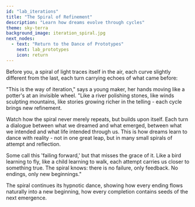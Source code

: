 ```yaml
---
id: "lab_iterations"
title: "The Spiral of Refinement"
description: "Learn how dreams evolve through cycles"
theme: sky-terra
background_image: iteration_spiral.jpg
next_nodes:
  - text: "Return to the Dance of Prototypes"
    next: lab_prototypes
    icon: return
---
```

Before you, a spiral of light traces itself in the air, each curve slightly different from the last, each turn carrying echoes of what came before:

"This is the way of iteration," says a young maker, her hands moving like a potter's at an invisible wheel. "Like a river polishing stones, like winds sculpting mountains, like stories growing richer in the telling - each cycle brings new refinement.

Watch how the spiral never merely repeats, but builds upon itself. Each turn a dialogue between what we dreamed and what emerged, between what we intended and what life intended through us. This is how dreams learn to dance with reality - not in one great leap, but in many small spirals of attempt and reflection.

Some call this 'failing forward,' but that misses the grace of it. Like a bird learning to fly, like a child learning to walk, each attempt carries us closer to something true. The spiral knows: there is no failure, only feedback. No endings, only new beginnings."

The spiral continues its hypnotic dance, showing how every ending flows naturally into a new beginning, how every completion contains seeds of the next emergence.